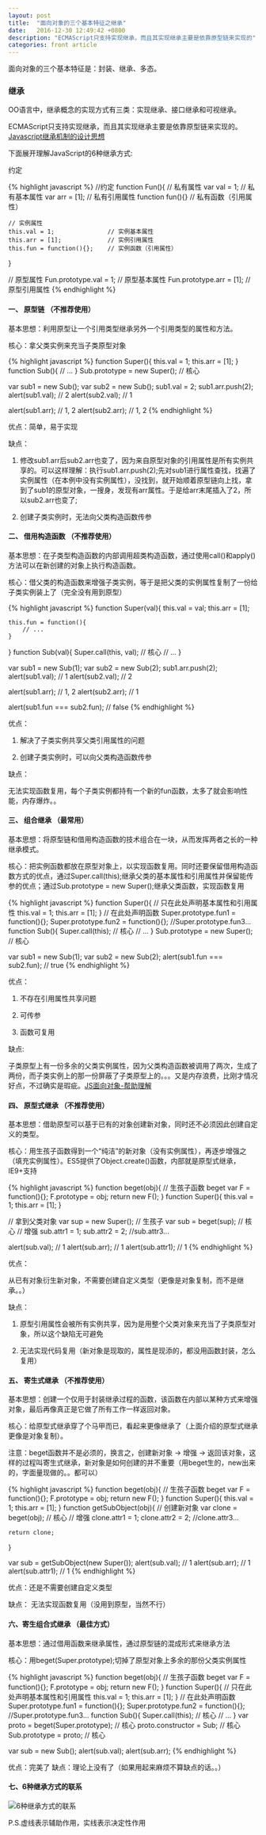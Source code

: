 ```yaml
---
layout: post
title:  "面向对象的三个基本特征之继承"
date:   2016-12-30 12:49:42 +0800
description: "ECMAScript只支持实现继承，而且其实现继承主要是依靠原型链来实现的"
categories: front article
---
```


面向对象的三个基本特征是：封装、继承、多态。

### 继承

OO语言中，继承概念的实现方式有三类：实现继承、接口继承和可视继承。

ECMAScript只支持实现继承，而且其实现继承主要是依靠原型链来实现的。[Javascript继承机制的设计思想](http://www.ruanyifeng.com/blog/2011/06/designing_ideas_of_inheritance_mechanism_in_javascript.html)

下面展开理解JavaScript的6种继承方式:

约定

{% highlight javascript %}
//约定
function Fun(){
    // 私有属性
    var val = 1;        // 私有基本属性
    var arr = [1];      // 私有引用属性
    function fun(){}    // 私有函数（引用属性）
 
    // 实例属性
    this.val = 1;               // 实例基本属性
    this.arr = [1];             // 实例引用属性
    this.fun = function(){};    // 实例函数（引用属性）
}
 
// 原型属性
Fun.prototype.val = 1;              // 原型基本属性
Fun.prototype.arr = [1];            // 原型引用属性
{% endhighlight %}

#### 一、 原型链 （不推荐使用）

基本思想：利用原型让一个引用类型继承另外一个引用类型的属性和方法。

核心：拿父类实例来充当子类原型对象

{% highlight javascript %}
function Super(){
    this.val = 1;
    this.arr = [1];
}
function Sub(){
    // ...
}
Sub.prototype = new Super();    // 核心
 
var sub1 = new Sub();
var sub2 = new Sub();
sub1.val = 2;
sub1.arr.push(2);
alert(sub1.val);    // 2
alert(sub2.val);    // 1
 
alert(sub1.arr);    // 1, 2
alert(sub2.arr);    // 1, 2
{% endhighlight %}

优点：简单，易于实现

缺点：

1. 修改sub1.arr后sub2.arr也变了，因为来自原型对象的引用属性是所有实例共享的。可以这样理解：执行sub1.arr.push(2);先对sub1进行属性查找，找遍了实例属性（在本例中没有实例属性），没找到，就开始顺着原型链向上找，拿到了sub1的原型对象，一搜身，发现有arr属性。于是给arr末尾插入了2，所以sub2.arr也变了;

2. 创建子类实例时，无法向父类构造函数传参

#### 二、 借用构造函数 （不推荐使用）

基本思想：在子类型构造函数的内部调用超类构造函数，通过使用call()和apply()方法可以在新创建的对象上执行构造函数。

核心：借父类的构造函数来增强子类实例，等于是把父类的实例属性复制了一份给子类实例装上了（完全没有用到原型）

{% highlight javascript %}
function Super(val){
    this.val = val;
    this.arr = [1];
 
    this.fun = function(){
        // ...
    }
}
function Sub(val){
    Super.call(this, val);   // 核心
    // ...
}
 
var sub1 = new Sub(1);
var sub2 = new Sub(2);
sub1.arr.push(2);
alert(sub1.val);    // 1
alert(sub2.val);    // 2
 
alert(sub1.arr);    // 1, 2
alert(sub2.arr);    // 1
 
alert(sub1.fun === sub2.fun);   // false
{% endhighlight %}

优点：

1. 解决了子类实例共享父类引用属性的问题

2. 创建子类实例时，可以向父类构造函数传参

缺点：

无法实现函数复用，每个子类实例都持有一个新的fun函数，太多了就会影响性能，内存爆炸。。

#### 三、 组合继承 （最常用）

基本思想：将原型链和借用构造函数的技术组合在一块，从而发挥两者之长的一种继承模式。

核心：把实例函数都放在原型对象上，以实现函数复用。同时还要保留借用构造函数方式的优点，通过Super.call(this);继承父类的基本属性和引用属性并保留能传参的优点；通过Sub.prototype = new Super();继承父类函数，实现函数复用

{% highlight javascript %}
function Super(){
    // 只在此处声明基本属性和引用属性
    this.val = 1;
    this.arr = [1];
}
//  在此处声明函数
Super.prototype.fun1 = function(){};
Super.prototype.fun2 = function(){};
//Super.prototype.fun3...
function Sub(){
    Super.call(this);   // 核心
    // ...
}
Sub.prototype = new Super();    // 核心
 
var sub1 = new Sub(1);
var sub2 = new Sub(2);
alert(sub1.fun === sub2.fun);   // true
{% endhighlight %}

优点：

1. 不存在引用属性共享问题

2. 可传参

3. 函数可复用

缺点:

子类原型上有一份多余的父类实例属性，因为父类构造函数被调用了两次，生成了两份，而子类实例上的那一份屏蔽了子类原型上的。。。又是内存浪费，比刚才情况好点，不过确实是瑕疵。[JS面向对象-帮助理解](http://www.ayqy.net/blog/JS%E5%AD%A6%E4%B9%A0%E7%AC%94%E8%AE%B02_%E9%9D%A2%E5%90%91%E5%AF%B9%E8%B1%A1/)

#### 四、 原型式继承 （不推荐使用）

基本思想：借助原型可以基于已有的对象创建新对象，同时还不必须因此创建自定义的类型。

核心：用生孩子函数得到一个“纯洁”的新对象（没有实例属性），再逐步增强之（填充实例属性）。ES5提供了Object.create()函数，内部就是原型式继承，IE9+支持

{% highlight javascript %}
function beget(obj){   // 生孩子函数 beget
    var F = function(){};
    F.prototype = obj;
    return new F();
}
function Super(){
    this.val = 1;
    this.arr = [1];
}
 
// 拿到父类对象
var sup = new Super();
// 生孩子
var sub = beget(sup);   // 核心
// 增强
sub.attr1 = 1;
sub.attr2 = 2;
//sub.attr3...
 
alert(sub.val);     // 1
alert(sub.arr);     // 1
alert(sub.attr1);   // 1
{% endhighlight %}

优点：

从已有对象衍生新对象，不需要创建自定义类型（更像是对象复制，而不是继承。。）

缺点：

1. 原型引用属性会被所有实例共享，因为是用整个父类对象来充当了子类原型对象，所以这个缺陷无可避免

2. 无法实现代码复用（新对象是现取的，属性是现添的，都没用函数封装，怎么复用）

#### 五、 寄生式继承 （不推荐使用）

基本思想：创建一个仅用于封装继承过程的函数，该函数在内部以某种方式来增强对象，最后再像真正是它做了所有工作一样返回对象。

核心：给原型式继承穿了个马甲而已，看起来更像继承了（上面介绍的原型式继承更像是对象复制）。

注意：beget函数并不是必须的，换言之，创建新对象 -> 增强 -> 返回该对象，这样的过程叫寄生式继承，新对象是如何创建的并不重要（用beget生的，new出来的，字面量现做的。。都可以）

{% highlight javascript %}
function beget(obj){   // 生孩子函数 beget
    var F = function(){};
    F.prototype = obj;
    return new F();
}
function Super(){
    this.val = 1;
    this.arr = [1];
}
function getSubObject(obj){
    // 创建新对象
    var clone = beget(obj); // 核心
    // 增强
    clone.attr1 = 1;
    clone.attr2 = 2;
    //clone.attr3...
 
    return clone;
}
 
var sub = getSubObject(new Super());
alert(sub.val);     // 1
alert(sub.arr);     // 1
alert(sub.attr1);   // 1
{% endhighlight %}

优点：还是不需要创建自定义类型

缺点：
无法实现函数复用（没用到原型，当然不行）

#### 六、寄生组合式继承  （最佳方式）

基本思想：通过借用函数来继承属性，通过原型链的混成形式来继承方法

核心：用beget(Super.prototype);切掉了原型对象上多余的那份父类实例属性

{% highlight javascript %}
function beget(obj){   // 生孩子函数 beget
    var F = function(){};
    F.prototype = obj;
    return new F();
}
function Super(){
    // 只在此处声明基本属性和引用属性
    this.val = 1;
    this.arr = [1];
}
//  在此处声明函数
Super.prototype.fun1 = function(){};
Super.prototype.fun2 = function(){};
//Super.prototype.fun3...
function Sub(){
    Super.call(this);   // 核心
    // ...
}
var proto = beget(Super.prototype); // 核心
proto.constructor = Sub;            // 核心
Sub.prototype = proto;              // 核心
 
var sub = new Sub();
alert(sub.val);
alert(sub.arr);
{% endhighlight %}

优点：完美了
缺点：理论上没有了（如果用起来麻烦不算缺点的话。。）

#### 七、6种继承方式的联系

![6种继承方式的联系](/images/oo/oo-2.jpg)

P.S.虚线表示辅助作用，实线表示决定性作用
